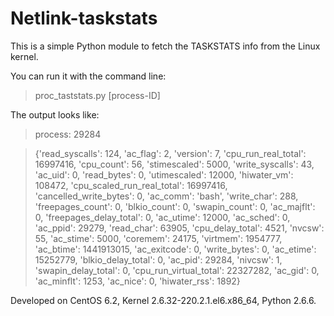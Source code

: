 # Netlink-taskstats
This is a simple Python module to fetch the TASKSTATS info from the Linux kernel.

You can run it with the command line:

>proc_taststats.py [process-ID]

The output looks like:

>  process:  29284

 > {'read_syscalls': 124, 'ac_flag': 2, 'version': 7, 'cpu_run_real_total': 16997416, 'cpu_count': 56, 'stimescaled': 5000, 'write_syscalls': 43, 'ac_uid': 0, 'read_bytes': 0, 'utimescaled': 12000, 'hiwater_vm': 108472, 'cpu_scaled_run_real_total': 16997416, 'cancelled_write_bytes': 0, 'ac_comm': 'bash', 'write_char': 288, 'freepages_count': 0, 'blkio_count': 0, 'swapin_count': 0, 'ac_majflt': 0, 'freepages_delay_total': 0, 'ac_utime': 12000, 'ac_sched': 0, 'ac_ppid': 29279, 'read_char': 63905, 'cpu_delay_total': 4521, 'nvcsw': 55, 'ac_stime': 5000, 'coremem': 24175, 'virtmem': 1954777, 'ac_btime': 1441913015, 'ac_exitcode': 0, 'write_bytes': 0, 'ac_etime': 15252779, 'blkio_delay_total': 0, 'ac_pid': 29284, 'nivcsw': 1, 'swapin_delay_total': 0, 'cpu_run_virtual_total': 22327282, 'ac_gid': 0, 'ac_minflt': 1253, 'ac_nice': 0, 'hiwater_rss': 1892}


Developed on CentOS 6.2, Kernel 2.6.32-220.2.1.el6.x86_64, Python 2.6.6.
